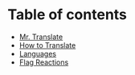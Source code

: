 # Table of contents

* [Mr. Translate](README.md)
* [How to Translate](how-to.md)
* [Languages](languages.md)
* [Flag Reactions](flags.md)

